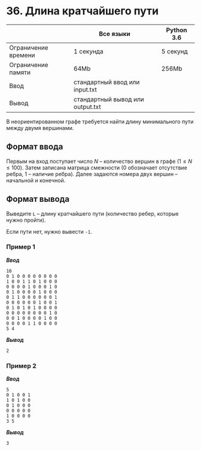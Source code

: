 # 36. Длина кратчайшего пути

|                   |Все языки                       |Python 3.6|
|-------------------|--------------------------------|----------|
|Ограничение времени|1 секунда                       |5 секунд  |
|Ограничение памяти |64Mb                            |256Mb     |
|Ввод               |стандартный ввод или input.txt  |          |
|Вывод              |стандартный вывод или output.txt|          |

В неориентированном графе требуется найти длину минимального пути между двумя вершинами.

## Формат ввода

Первым на вход поступает число $N$ – количество вершин в графе ($1 ≤ N ≤ 100$). Затем записана матрица смежности ($0$ обозначает отсутствие ребра, $1$ – наличие ребра). Далее задаются номера двух вершин – начальной и конечной.

## Формат вывода

Выведите `L` – длину кратчайшего пути (количество ребер, которые нужно пройти).

Если пути нет, нужно вывести `-1`.

### Пример 1

***Ввод***

```text
10
0 1 0 0 0 0 0 0 0 0
1 0 0 1 1 0 1 0 0 0
0 0 0 0 1 0 0 0 1 0
0 1 0 0 0 0 1 0 0 0
0 1 1 0 0 0 0 0 0 1
0 0 0 0 0 0 1 0 0 1
0 1 0 1 0 1 0 0 0 0
0 0 0 0 0 0 0 0 1 0
0 0 1 0 0 0 0 1 0 0
0 0 0 0 1 1 0 0 0 0
5 4
```

***Вывод***

```text
2
```

### Пример 2

***Ввод***

```text
5
0 1 0 0 1
1 0 1 0 0
0 1 0 0 0
0 0 0 0 0
1 0 0 0 0
3 5
```

***Вывод***

```text
3
```
